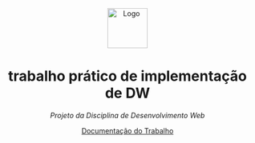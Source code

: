 <div align="center">
  <a>
    <img src="https://github.com/marcelasfl/Jatapaoto/blob/main/vecteezy_smiling-bread-cartoon-character_19818390_144.png?raw=true" alt="Logo" width="80" height="80">
  </a>
<h1 align='center'> trabalho prático de implementação de DW</h1>

  
*<p align='center'>Projeto da Disciplina de Desenvolvimento Web<p>*


<p  align='center'><a href='https://docs.google.com/document/d/1441w72ceRv825lXfnYQ7ndFT9zXxAWhr/edit'>Documentação do Trabalho </a></p>


